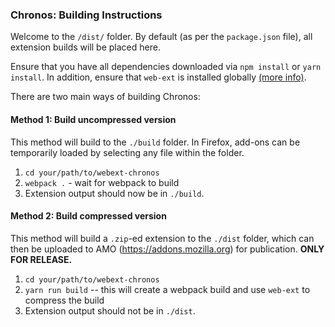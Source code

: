 ### Chronos: Building Instructions

Welcome to the `/dist/` folder. By default (as per the `package.json` file), all extension builds will be placed here.

Ensure that you have all dependencies downloaded via `npm install` or `yarn install`. In addition, ensure that `web-ext` is installed globally [(more info)](https://github.com/mozilla/web-ext).

There are two main ways of building Chronos:

#### Method 1: Build uncompressed version
This method will build to the `./build` folder. In Firefox, add-ons can be temporarily loaded by selecting any file within the folder.

1. `cd your/path/to/webext-chronos`
2. `webpack .` - wait for webpack to build
3. Extension output should now be in `./build`.

#### Method 2: Build compressed version
This method will build a `.zip`-ed extension to the `./dist` folder, which can then be uploaded to AMO (https://addons.mozilla.org) for publication. **ONLY FOR RELEASE.**

1. `cd your/path/to/webext-chronos`
2. `yarn run build` -- this will create a webpack build and use `web-ext` to compress the build
3. Extension output should not be in `./dist`.